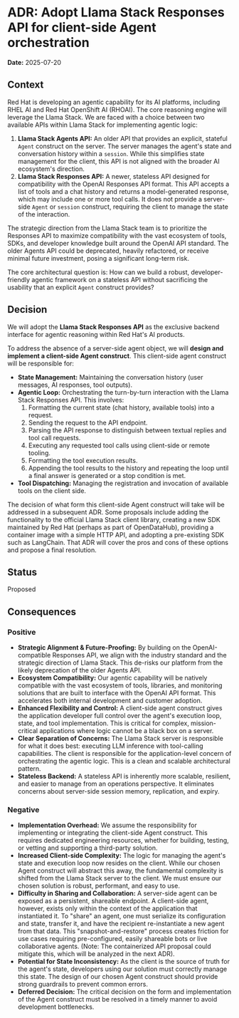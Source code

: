 # ADR: Adopt Llama Stack Responses API for client-side Agent orchestration

**Date:** 2025-07-20

## Context

Red Hat is developing an agentic capability for its AI platforms, including RHEL AI and Red Hat OpenShift AI (RHOAI). The core reasoning engine will leverage the Llama Stack. We are faced with a choice between two available APIs within Llama Stack for implementing agentic logic:

1. **Llama Stack Agents API:** An older API that provides an explicit, stateful `Agent` construct on the server. The server manages the agent's state and conversation history within a `session`. While this simplifies state management for the client, this API is not aligned with the broader AI ecosystem's direction.
2. **Llama Stack Responses API:** A newer, stateless API designed for compatibility with the OpenAI Responses API format. This API accepts a list of tools and a chat history and returns a model-generated response, which may include one or more tool calls. It does not provide a server-side `Agent` or `session` construct, requiring the client to manage the state of the interaction.

The strategic direction from the Llama Stack team is to prioritize the Responses API to maximize compatibility with the vast ecosystem of tools, SDKs, and developer knowledge built around the OpenAI API standard. The older Agents API could be deprecated, heavily refactored, or receive minimal future investment, posing a significant long-term risk.

The core architectural question is: How can we build a robust, developer-friendly agentic framework on a stateless API without sacrificing the usability that an explicit `Agent` construct provides?

## Decision

We will adopt the **Llama Stack Responses API** as the exclusive backend interface for agentic reasoning within Red Hat's AI products.

To address the absence of a server-side agent object, we will **design and implement a client-side Agent construct**. This client-side agent construct will be responsible for:

* **State Management:** Maintaining the conversation history (user messages, AI responses, tool outputs).
* **Agentic Loop:** Orchestrating the turn-by-turn interaction with the Llama Stack Responses API. This involves:
    1. Formatting the current state (chat history, available tools) into a request.
    2. Sending the request to the API endpoint.
    3. Parsing the API response to distinguish between textual replies and tool call requests.
    4. Executing any requested tool calls using client-side or remote tooling.
    5. Formatting the tool execution results.
    6. Appending the tool results to the history and repeating the loop until a final answer is generated or a stop condition is met.
* **Tool Dispatching:** Managing the registration and invocation of available tools on the client side.

The decision of what form this client-side Agent construct will take will be addressed in a subsequent ADR. Some proposals include adding the functionality to the official Llama Stack client library, creating a new SDK maintained by Red Hat (perhaps as part of OpenDataHub), providing a container image with a simple HTTP API, and adopting a pre-existing SDK such as LangChain. That ADR will cover the pros and cons of these options and propose a final resolution.

## Status

Proposed

## Consequences

### Positive

* **Strategic Alignment & Future-Proofing:** By building on the OpenAI-compatible Responses API, we align with the industry standard and the strategic direction of Llama Stack. This de-risks our platform from the likely deprecation of the older Agents API.
* **Ecosystem Compatibility:** Our agentic capability will be natively compatible with the vast ecosystem of tools, libraries, and monitoring solutions that are built to interface with the OpenAI API format. This accelerates both internal development and customer adoption.
* **Enhanced Flexibility and Control:** A client-side agent construct gives the application developer full control over the agent's execution loop, state, and tool implementation. This is critical for complex, mission-critical applications where logic cannot be a black box on a server.
* **Clear Separation of Concerns:** The Llama Stack server is responsible for what it does best: executing LLM inference with tool-calling capabilities. The client is responsible for the application-level concern of orchestrating the agentic logic. This is a clean and scalable architectural pattern.
* **Stateless Backend:** A stateless API is inherently more scalable, resilient, and easier to manage from an operations perspective. It eliminates concerns about server-side session memory, replication, and expiry.

### Negative

* **Implementation Overhead:** We assume the responsibility for implementing or integrating the client-side Agent construct. This requires dedicated engineering resources, whether for building, testing, or vetting and supporting a third-party solution.
* **Increased Client-side Complexity:** The logic for managing the agent's state and execution loop now resides on the client. While our chosen Agent construct will abstract this away, the fundamental complexity is shifted from the Llama Stack server to the client. We must ensure our chosen solution is robust, performant, and easy to use.
* **Difficulty in Sharing and Collaboration:** A server-side agent can be exposed as a persistent, shareable endpoint. A client-side agent, however, exists only within the context of the application that instantiated it. To "share" an agent, one must serialize its configuration and state, transfer it, and have the recipient re-instantiate a new agent from that data. This "snapshot-and-restore" process creates friction for use cases requiring pre-configured, easily shareable bots or live collaborative agents. (Note: The containerized API proposal could mitigate this, which will be analyzed in the next ADR).
* **Potential for State Inconsistency:** As the client is the source of truth for the agent's state, developers using our solution must correctly manage this state. The design of our chosen Agent construct should provide strong guardrails to prevent common errors.
* **Deferred Decision:** The critical decision on the form and implementation of the Agent construct must be resolved in a timely manner to avoid development bottlenecks.
